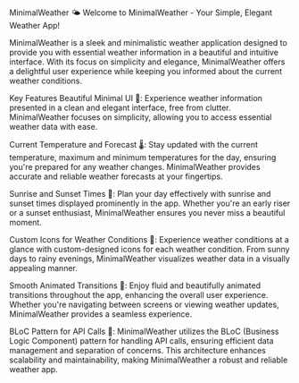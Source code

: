 
MinimalWeather 🌤️
Welcome to MinimalWeather - Your Simple, Elegant Weather App!

MinimalWeather is a sleek and minimalistic weather application designed to provide you with essential weather information in a beautiful and intuitive interface. With its focus on simplicity and elegance, MinimalWeather offers a delightful user experience while keeping you informed about the current weather conditions.

Key Features
Beautiful Minimal UI 💫:
Experience weather information presented in a clean and elegant interface, free from clutter. MinimalWeather focuses on simplicity, allowing you to access essential weather data with ease.

Current Temperature and Forecast 🌡️:
Stay updated with the current temperature, maximum and minimum temperatures for the day, ensuring you're prepared for any weather changes. MinimalWeather provides accurate and reliable weather forecasts at your fingertips.

Sunrise and Sunset Times 🌅:
Plan your day effectively with sunrise and sunset times displayed prominently in the app. Whether you're an early riser or a sunset enthusiast, MinimalWeather ensures you never miss a beautiful moment.

Custom Icons for Weather Conditions 🌈:
Experience weather conditions at a glance with custom-designed icons for each weather condition. From sunny days to rainy evenings, MinimalWeather visualizes weather data in a visually appealing manner.

Smooth Animated Transitions 🔄:
Enjoy fluid and beautifully animated transitions throughout the app, enhancing the overall user experience. Whether you're navigating between screens or viewing weather updates, MinimalWeather provides a seamless experience.

BLoC Pattern for API Calls 🧱:
MinimalWeather utilizes the BLoC (Business Logic Component) pattern for handling API calls, ensuring efficient data management and separation of concerns. This architecture enhances scalability and maintainability, making MinimalWeather a robust and reliable weather app.


